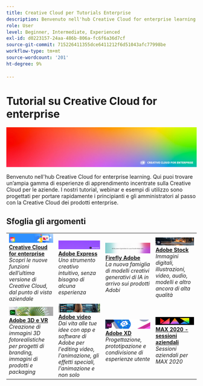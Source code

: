 ```yaml
---
title: Creative Cloud per Tutorials Enterprise
description: Benvenuto nell'hub Creative Cloud for enterprise learning
role: User
level: Beginner, Intermediate, Experienced
exl-id: d0223157-24aa-486b-806a-fc6f6a36d7cf
source-git-commit: 715226411355dce6411212f6d51043afc77998be
workflow-type: tm+mt
source-wordcount: '201'
ht-degree: 9%

---
```


# Tutorial su Creative Cloud for enterprise

![Creative Cloud Hero Image](assets/hero_cce.jpg)

Benvenuto nell&#39;hub Creative Cloud for enterprise learning. Qui puoi trovare un’ampia gamma di esperienze di apprendimento incentrate sulla Creative Cloud per le aziende. I nostri tutorial, webinar e esempi di utilizzo sono progettati per portare rapidamente i principianti e gli amministratori al passo con la Creative Cloud dei prodotti enterprise.

## Sfoglia gli argomenti

<table style="table-layout:fixed">
<tr>
  <td>
    <a href="cce/overview-cce.md">
      <img alt="Creative Cloud for enterprise" src="assets/CCEbanner.png" />
    </a>
    <div>
   <a href="cce/overview-cce.md"><strong>Creative Cloud for enterprise</strong></a>
    </div>
    <em>Scopri le nuove funzioni dell’ultima versione di Creative Cloud, dal punto di vista aziendale</em>
    <br>
  </td>
  <td>
    <a href="express/overview-express.md">
      <img alt="Adobe Express" src="assets/Express.png" />
    </a>
    <div>
   <a href="express/overview-express.md"><strong>Adobe Express</strong></a>
    </div>
    <em>Uno strumento creativo intuitivo, senza bisogno di alcuna esperienza</em>
    <br>
  </td>
  <td>
    <a href="firefly/overview-firefly.md">
      <img alt="Firefly Adobe" src="assets/firefly.png" />
    </a>
    <div>
   <a href="firefly/overview-firefly.md"><strong>Firefly Adobe</strong></a>
    </div>
    <em>La nuova famiglia di modelli creativi generativi di IA in arrivo sui prodotti Adobi</em>
    <br>
  </td>
  <td>
    <a href="stock/overview-stock.md">
      <img alt="Adobe Stock" src="assets/Stock.jpg" />
    </a>
    <div>
   <a href="stock/overview-stock.md"><strong>Adobe Stock</strong></a>
    </div>
    <em>Immagini digitali, illustrazioni, video, audio, modelli e altro ancora di alta qualità</em>
    <br>
  </td>
</tr>
  <td>
   <a href="3di/overview-3di.md">
      <img alt="Adobe 3D e VR" src="assets/Dimenio.jpg" />
    </a>
    <div>
   <a href="3di/overview-3di.md"><strong>Adobe 3D e VR</strong></a>
    </div>
    <em>Creazione di immagini 3D fotorealistiche per progetti di branding, immagini di prodotti e packaging</em>
    <br>
  </td>
  <td>
  <a href="dva/overview-dva.md">
      <img alt="Adobe video" src="assets/CCEbanner-DVA.png" />
    </a>
    <div>
   <a href="dva/overview-dva.md"><strong>Adobe video</strong></a>
    </div>
    <em>Dai vita alle tue idee con app e software di Adobe per l'editing video, l'animazione, gli effetti speciali, l'animazione e non solo</em>
    <br>
  </td>
  <td>
    <a href="xd/overview-xd.md">
      <img alt="Adobe XD" src="assets/XD.jpg" />
    </a>
    <div>
   <a href="xd/overview-xd.md"><strong>Adobe XD</strong></a>
    </div>
    <em>Progettazione, prototipazione e condivisione di esperienze utente</em>
    <br>
  </td>
  <td>
    <a href="max2020/overview-max.md">
      <img alt="MAX 2020 - sessioni aziendali" src="assets/MAX.jpg" />
    </a>
    <div>
   <a href="max2020/overview-max.md"><strong>MAX 2020 - sessioni aziendali</strong></a>
    </div>
    <em>Sessioni aziendali per MAX 2020</em>
    <br>
  </td>
</tr>
</table>

